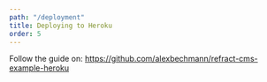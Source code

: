 ```yaml
---
path: "/deployment"
title: Deploying to Heroku
order: 5
---
```


Follow the guide on: https://github.com/alexbechmann/refract-cms-example-heroku
